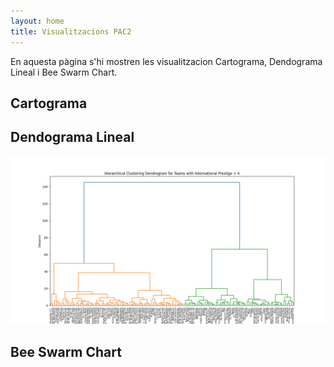 ```yaml
---
layout: home
title: Visualitzacions PAC2
---
```


En aquesta pàgina s'hi mostren les visualitzacion Cartograma, Dendograma Lineal i Bee Swarm Chart.

## Cartograma

<div class="flourish-embed flourish-map" data-src="visualisation/15672869"><script src="https://public.flourish.studio/resources/embed.js"></script></div>


## Dendograma Lineal

![linear-dendogram](chart/teams_dendrogram.png)


## Bee Swarm Chart

<div class="flourish-embed flourish-scatter" data-src="visualisation/15730231"><script src="https://public.flourish.studio/resources/embed.js"></script></div>